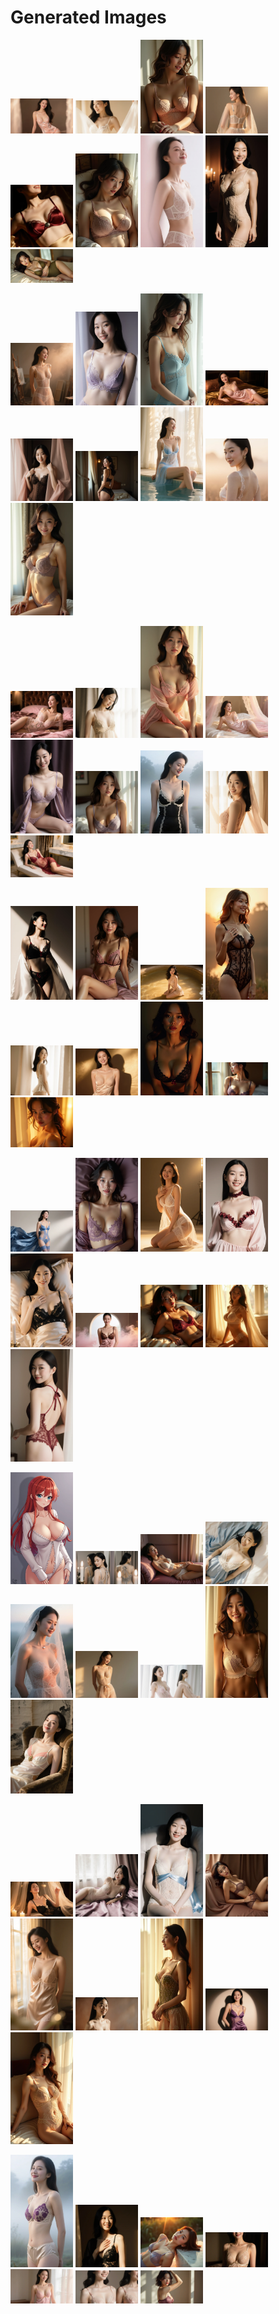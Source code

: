 # Generated Images



<img src="2025_09_29_01.webp" width="100"/> <img src="2025_09_29_02.webp" width="100"/> <img src="2025_09_29_03.webp" width="100"/> <img src="2025_09_29_04.webp" width="100"/> <img src="2025_09_29_05.webp" width="100"/> <img src="2025_09_29_06.webp" width="100"/> <img src="2025_09_29_07.webp" width="100"/> <img src="2025_09_29_08.webp" width="100"/> <img src="2025_09_29_09.webp" width="100"/>

<img src="2025_09_29_10.webp" width="100"/> <img src="2025_09_29_11.webp" width="100"/> <img src="2025_09_29_12.webp" width="100"/> <img src="2025_09_29_13.webp" width="100"/> <img src="2025_09_29_14.webp" width="100"/> <img src="2025_09_29_15.webp" width="100"/> <img src="2025_09_29_16.webp" width="100"/> <img src="2025_09_29_17.webp" width="100"/> <img src="2025_09_29_18.webp" width="100"/>

<img src="2025_09_29_19.webp" width="100"/> <img src="2025_09_29_20.webp" width="100"/> <img src="2025_09_29_21.webp" width="100"/> <img src="2025_09_29_22.webp" width="100"/> <img src="2025_09_29_23.webp" width="100"/> <img src="2025_09_29_24.webp" width="100"/> <img src="2025_09_29_25.webp" width="100"/> <img src="2025_09_29_26.webp" width="100"/> <img src="2025_09_29_27.webp" width="100"/>

<img src="2025_09_29_28.webp" width="100"/> <img src="2025_09_29_29.webp" width="100"/> <img src="2025_09_29_30.webp" width="100"/> <img src="2025_09_29_31.webp" width="100"/> <img src="2025_09_29_32.webp" width="100"/> <img src="2025_09_29_33.webp" width="100"/> <img src="2025_09_29_34.webp" width="100"/> <img src="2025_09_29_35.webp" width="100"/> <img src="2025_09_29_36.webp" width="100"/>

<img src="2025_09_29_37.webp" width="100"/> <img src="2025_09_29_38.webp" width="100"/> <img src="2025_09_29_39.webp" width="100"/> <img src="2025_09_29_40.webp" width="100"/> <img src="2025_09_29_41.webp" width="100"/> <img src="2025_09_29_42.webp" width="100"/> <img src="2025_09_29_43.webp" width="100"/> <img src="2025_09_29_44.webp" width="100"/> <img src="2025_09_29_45.webp" width="100"/>

<img src="2025_09_29_46.webp" width="100"/> <img src="2025_09_29_47.webp" width="100"/> <img src="2025_09_29_48.webp" width="100"/> <img src="2025_09_29_49.webp" width="100"/> <img src="2025_09_29_50.webp" width="100"/> <img src="2025_09_29_51.webp" width="100"/> <img src="2025_09_29_52.webp" width="100"/> <img src="2025_09_29_53.webp" width="100"/> <img src="2025_09_29_54.webp" width="100"/>

<img src="2025_09_29_55.webp" width="100"/> <img src="2025_09_29_56.webp" width="100"/> <img src="2025_09_29_57.webp" width="100"/> <img src="2025_09_29_58.webp" width="100"/> <img src="2025_09_29_59.webp" width="100"/> <img src="2025_09_29_60.webp" width="100"/> <img src="2025_09_29_61.webp" width="100"/> <img src="2025_09_29_62.webp" width="100"/> <img src="2025_09_29_63.webp" width="100"/>

<img src="2025_09_29_64.webp" width="100"/> <img src="2025_09_29_65.webp" width="100"/> <img src="2025_09_29_66.webp" width="100"/> <img src="2025_09_29_67.webp" width="100"/> <img src="2025_09_29_68.webp" width="100"/> <img src="2025_09_29_69.webp" width="100"/> <img src="2025_09_29_70.webp" width="100"/>
